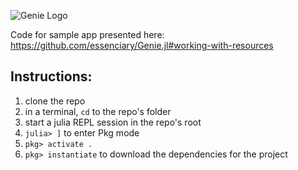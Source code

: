 ![Genie Logo](https://dl.dropboxusercontent.com/s/0dbiza50r63cvvc/genie_logo.png)

Code for sample app presented here: 
https://github.com/essenciary/Genie.jl#working-with-resources

## Instructions: 
1. clone the repo
2. in a terminal, `cd` to the repo's folder
3. start a julia REPL session in the repo's root
4. `julia> ]` to enter Pkg mode
5. `pkg> activate .`
6. `pkg> instantiate` to download the dependencies for the project
